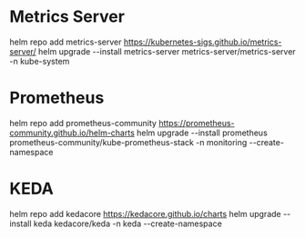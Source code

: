 # Metrics Server
helm repo add metrics-server https://kubernetes-sigs.github.io/metrics-server/
helm upgrade --install metrics-server metrics-server/metrics-server -n kube-system

# Prometheus
helm repo add prometheus-community https://prometheus-community.github.io/helm-charts
helm upgrade --install prometheus prometheus-community/kube-prometheus-stack -n monitoring --create-namespace

# KEDA
helm repo add kedacore https://kedacore.github.io/charts
helm upgrade --install keda kedacore/keda -n keda --create-namespace
